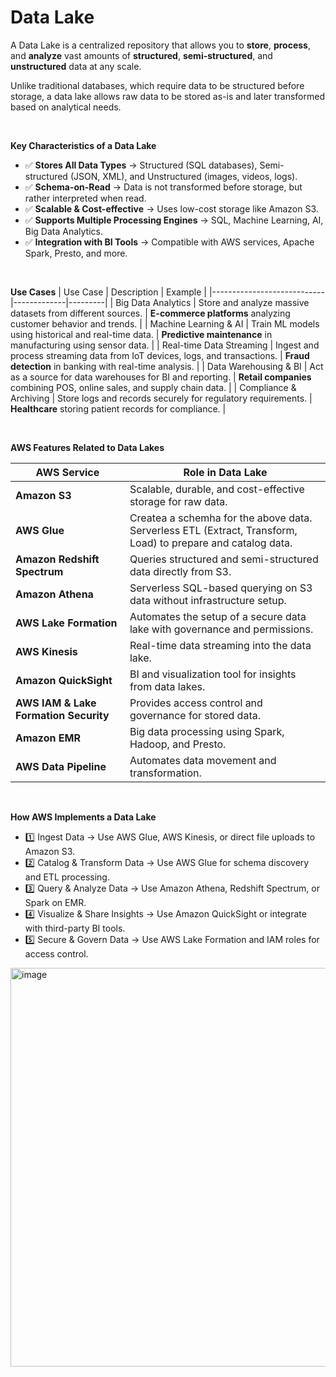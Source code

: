 # Data Lake

A Data Lake is a centralized repository that allows you to **store**, **process**, and **analyze** vast amounts of 
**structured**, **semi-structured**, and **unstructured** data at any scale. 

Unlike traditional databases, which require data to be structured before storage, a data lake allows raw data to be 
stored as-is and later transformed based on analytical needs.

<br>

**Key Characteristics of a Data Lake**
- ✅ **Stores All Data Types** → Structured (SQL databases), Semi-structured (JSON, XML), and Unstructured (images, videos, logs).
- ✅ **Schema-on-Read** → Data is not transformed before storage, but rather interpreted when read.
- ✅ **Scalable & Cost-effective** → Uses low-cost storage like Amazon S3.
- ✅ **Supports Multiple Processing Engines** → SQL, Machine Learning, AI, Big Data Analytics.
- ✅ **Integration with BI Tools** → Compatible with AWS services, Apache Spark, Presto, and more.

<br>

**Use Cases**
| Use Case                   | Description | Example |
|----------------------------|-------------|---------|
| Big Data Analytics      | Store and analyze massive datasets from different sources. | **E-commerce platforms** analyzing customer behavior and trends. |
| Machine Learning & AI   | Train ML models using historical and real-time data. | **Predictive maintenance** in manufacturing using sensor data. |
| Real-time Data Streaming | Ingest and process streaming data from IoT devices, logs, and transactions. | **Fraud detection** in banking with real-time analysis. |
| Data Warehousing & BI   | Act as a source for data warehouses for BI and reporting. | **Retail companies** combining POS, online sales, and supply chain data. |
| Compliance & Archiving  | Store logs and records securely for regulatory requirements. | **Healthcare** storing patient records for compliance. |

<br>

**AWS Features Related to Data Lakes**

| AWS Service               | Role in Data Lake |
|---------------------------|------------------|
| **Amazon S3**             | Scalable, durable, and cost-effective storage for raw data. |
| **AWS Glue**              | Createa a schemha for the above data. <br> Serverless ETL (Extract, Transform, Load) to prepare and catalog data. |
| **Amazon Redshift Spectrum** | Queries structured and semi-structured data directly from S3. |
| **Amazon Athena**         | Serverless SQL-based querying on S3 data without infrastructure setup. |
| **AWS Lake Formation**    | Automates the setup of a secure data lake with governance and permissions. |
| **AWS Kinesis**           | Real-time data streaming into the data lake. |
| **Amazon QuickSight**     | BI and visualization tool for insights from data lakes. |
| **AWS IAM & Lake Formation Security** | Provides access control and governance for stored data. |
| **Amazon EMR**            | Big data processing using Spark, Hadoop, and Presto. |
| **AWS Data Pipeline**     | Automates data movement and transformation. |

<br>

**How AWS Implements a Data Lake**

- 1️⃣ Ingest Data → Use AWS Glue, AWS Kinesis, or direct file uploads to Amazon S3.
- 2️⃣ Catalog & Transform Data → Use AWS Glue for schema discovery and ETL processing.
- 3️⃣ Query & Analyze Data → Use Amazon Athena, Redshift Spectrum, or Spark on EMR.
- 4️⃣ Visualize & Share Insights → Use Amazon QuickSight or integrate with third-party BI tools.
- 5️⃣ Secure & Govern Data → Use AWS Lake Formation and IAM roles for access control.

<img width="638" alt="image" src="https://github.com/user-attachments/assets/6c423f33-eedf-4bce-ad42-5afaa9cf97c2" />


